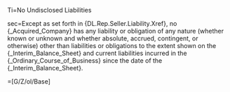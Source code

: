 Ti=No Undisclosed Liabilities

sec=Except as set forth in {DL.Rep.Seller.Liability.Xref}, no {_Acquired_Company} has any liability or obligation of any nature (whether known or unknown and whether absolute, accrued, contingent, or otherwise) other than liabilities or obligations to the extent shown on the {_Interim_Balance_Sheet} and current liabilities incurred in the {_Ordinary_Course_of_Business} since the date of the {_Interim_Balance_Sheet}.

=[G/Z/ol/Base]
